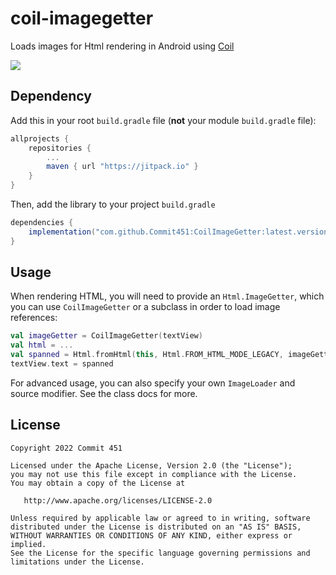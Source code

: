 # coil-imagegetter
Loads images for Html rendering in Android using [Coil](https://coil-kt.github.io/coil/)

[![](https://jitpack.io/v/Commit451/coil-imagegetter.svg)](https://jitpack.io/#Commit451/coil-imagegetter)

## Dependency
Add this in your root `build.gradle` file (**not** your module `build.gradle` file):

```gradle
allprojects {
	repositories {
		...
		maven { url "https://jitpack.io" }
	}
}
```

Then, add the library to your project `build.gradle`
```gradle
dependencies {
    implementation("com.github.Commit451:CoilImageGetter:latest.version.here")
}
```

## Usage
When rendering HTML, you will need to provide an `Html.ImageGetter`, which you can use `CoilImageGetter` or a subclass in order to load image references:
```kotlin
val imageGetter = CoilImageGetter(textView)
val html = ...
val spanned = Html.fromHtml(this, Html.FROM_HTML_MODE_LEGACY, imageGetter)
textView.text = spanned
```
For advanced usage, you can also specify your own `ImageLoader` and source modifier. See the class docs for more.

License
--------

    Copyright 2022 Commit 451

    Licensed under the Apache License, Version 2.0 (the "License");
    you may not use this file except in compliance with the License.
    You may obtain a copy of the License at

       http://www.apache.org/licenses/LICENSE-2.0

    Unless required by applicable law or agreed to in writing, software
    distributed under the License is distributed on an "AS IS" BASIS,
    WITHOUT WARRANTIES OR CONDITIONS OF ANY KIND, either express or implied.
    See the License for the specific language governing permissions and
    limitations under the License.
